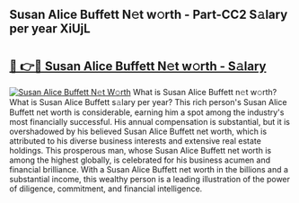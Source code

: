 ## Susan Alice Buffett N𝚎t w𝚘rth - Part-CC2 S𝚊lary per year XiUjL

# <h2><a href="http://gc0uub.nevu.top/?p=Susan+Alice+Buffett">🔗 👉🔴 Susan Alice Buffett N𝚎t w𝚘rth - S𝚊lary</a></h2>

[![Susan Alice Buffett N𝚎t W𝚘rth](https://i.imgur.com/Oavwk0R.jpeg)](http://gc0uub.nevu.top/?p=Susan+Alice+Buffett)
What is Susan Alice Buffett n𝚎t w𝚘rth? What is Susan Alice Buffett s𝚊lary per year?
This rich person's Susan Alice Buffett net worth is considerable, earning him a spot among the industry's most financially successful. His annual compensation is substantial, but it is overshadowed by his believed Susan Alice Buffett net worth, which is attributed to his diverse business interests and extensive real estate holdings. This prosperous man, whose Susan Alice Buffett net worth is among the highest globally, is celebrated for his business acumen and financial brilliance. With a Susan Alice Buffett net worth in the billions and a substantial income, this wealthy person is a leading illustration of the power of diligence, commitment, and financial intelligence.
